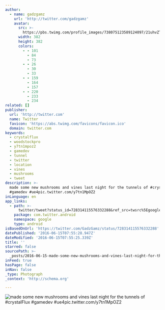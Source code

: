 ```yaml
---
author:
  - name: gadzgamz
    url: 'http://twitter.com/gadzgamz'
    avatar:
      src: >-
        https://pbs.twimg.com/profile_images/738075123589124097/21uhvZTB_400x400.jpg
      width: 382
      height: 382
      colors:
        - - 101
          - 84
          - 73
        - - 26
          - 30
          - 33
        - - 159
          - 164
          - 157
        - - 220
          - 233
          - 234
related: []
publisher:
  url: 'http://twitter.com'
  name: Twitter
  favicon: 'https://abs.twimg.com/favicons/favicon.ico'
  domain: twitter.com
keywords:
  - crystalflux
  - woodstockpro
  - y7tn1mpoz2
  - gamedev
  - tunnel
  - twitter
  - location
  - vines
  - mushrooms
  - tweet
description: >-
  made some new mushrooms and vines last night for the tunnels of #crystalFlux
  #gamedev #ue4pic.twitter.com/y7tn1MpOZ2
inLanguage: en
app_links:
  - path: >-
      twitter/tweet?status_id=728314115576332288&ref_src=twsrc%5Egoogle%7Ctwcamp%5Eandroidseo%7Ctwgr%5Estatus%7Ctwterm%5E728314115576332288
    package: com.twitter.android
    namespace: google
    type: android
isBasedOnUrl: 'https://twitter.com/GadzGamz/status/728314115576332288'
datePublished: '2016-06-15T07:55:28.947Z'
dateModified: '2016-06-15T07:55:25.339Z'
title: ''
starred: false
sourcePath: >-
  _posts/2016-06-15-made-some-new-mushrooms-and-vines-last-night-for-the-tunnels.md
inFeed: true
hasPage: false
inNav: false
_type: Photograph
_context: 'http://schema.org'

---
```

![made some new mushrooms and vines last night for the tunnels of #crystalFlux #gamedev #ue4pic.twitter.com/y7tn1MpOZ2](https://pbs.twimg.com/media/Cht91AMVEAA17Qh.jpg:large)